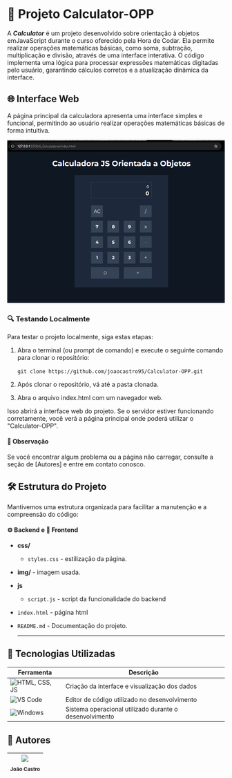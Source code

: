 # 📰 Projeto Calculator-OPP

A ***Calculator*** é um projeto desenvolvido sobre orientação à objetos emJavaScript durante o curso oferecido pela Hora de Codar. Ela permite realizar operações matemáticas básicas, como soma, subtração, multiplicação e divisão, através de uma interface interativa. O código implementa uma lógica para processar expressões matemáticas digitadas pelo usuário, garantindo cálculos corretos e a atualização dinâmica da interface.


## 🌐 Interface Web

A página principal da calculadora apresenta uma interface simples e funcional, permitindo ao usuário realizar operações matemáticas básicas de forma intuitiva.

![Página Principal](/img/print1.png)


### 🔍 Testando Localmente

Para testar o projeto localmente, siga estas etapas:

1. Abra o terminal (ou prompt de comando) e execute o seguinte comando para clonar o repositório:

   `git clone https://github.com/joaocastro95/Calculator-OPP.git`

2. Após clonar o repositório, vá até a pasta clonada.


3. Abra o arquivo index.html com um navegador web.


Isso abrirá a interface web do projeto. Se o servidor estiver funcionando corretamente, você verá a página principal onde poderá utilizar o "Calculator-OPP".


#### 📝 Observação
Se você encontrar algum problema ou a página não carregar, consulte a seção de [Autores] e entre em contato conosco.


## 🛠️ Estrutura do Projeto
Mantivemos uma estrutura organizada para facilitar a manutenção e a compreensão do código:

#### ⚙️ Backend e 🎨 Frontend

- **css/**
    - `styles.css` - estilização da página.
- **img/** - imagem usada.
- **js** 
    - `script.js` - script da funcionalidade do backend
- `index.html` - página html
- `README.md` - Documentação do projeto.

  ---
## 🚀 Tecnologias Utilizadas

| Ferramenta       | Descrição                                         |
| ---------------- | ------------------------------------------------- |
| ![HTML, CSS, JS](https://img.shields.io/badge/HTML%20/%20CSS%20/%20JS-000000?style=for-the-badge&logo=html5&logoColor=white) | Criação da interface e visualização dos dados     |
| ![VS Code](https://img.shields.io/badge/VS%20Code-007ACC?style=for-the-badge&logo=visual-studio-code&logoColor=white) | Editor de código utilizado no desenvolvimento     | |
| ![Windows](https://img.shields.io/badge/Windows-0078D6?style=for-the-badge&logo=windows&logoColor=white)    | Sistema operacional utilizado durante o desenvolvimento  |

## 📝 Autores

| [<img loading="lazy" src="https://avatars.githubusercontent.com/u/132524175?v=4" width=115><br><sub>João Castro</sub>](https://github.com/joaocastro95) |
| --- |
